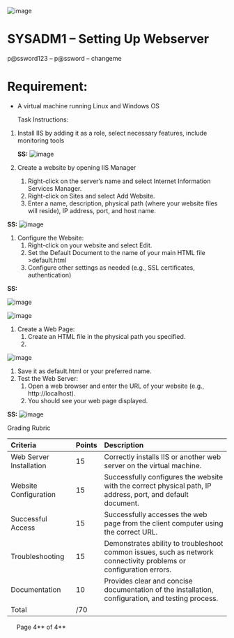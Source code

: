 ﻿![image](https://github.com/user-attachments/assets/c11d814a-64b0-4171-840a-b03539ac755f)

# SYSADM1 – Setting Up Webserver
p@ssword123 – p@ssword – changeme	
# Requirement: 
- A virtual machine running Linux and Windows OS

  Task Instructions:

1. Install IIS by adding it as a role, select necessary features, include monitoring tools

   **SS:**
![image](https://github.com/user-attachments/assets/68ba20a7-ba53-4192-b82e-743cea51e864)

1. Create a website by opening IIS Manager 
   1. Right-click on the server’s name and select Internet Information Services Manager.
   1. Right-click on Sites and select Add Website.
   1. Enter a name, description, physical path (where your website files will reside), IP address, port, and host name.

**SS:**
![image](https://github.com/user-attachments/assets/c8773258-6264-4b1c-8649-db547997b3a9)


1. Configure the Website:
   1. Right-click on your website and select Edit.
   1. Set the Default Document to the name of your main HTML file >default.html
   1. Configure other settings as needed (e.g., SSL certificates, authentication)

**SS:**

![image](https://github.com/user-attachments/assets/a0bbaa6c-9004-4a54-87fc-aa66f4d9dc4a)

![image](https://github.com/user-attachments/assets/e5ea1328-628f-46f3-a532-86d6391eeb4b)


1. Create a Web Page:
   1. Create an HTML file in the physical path you specified.
   2. 
![image](https://github.com/user-attachments/assets/2e7939e6-ab73-495a-b703-0e578f9ba77a)


1. Save it as default.html or your preferred name.
1. Test the Web Server:
   1. Open a web browser and enter the URL of your website (e.g., http://localhost).
   1. You should see your web page displayed.

**SS:**
![image](https://github.com/user-attachments/assets/9e5c0b0f-b16c-4df5-aeef-4d68836b4e60)

Grading Rubric

|**Criteria**|**Points**|**Description**|
| :- | :- | :- |
|Web Server Installation|15|Correctly installs IIS or another web server on the virtual machine.|
|Website Configuration|15|Successfully configures the website with the correct physical path, IP address, port, and default document.|
|Successful Access|15|Successfully accesses the web page from the client computer using the correct URL.|
|Troubleshooting|15|Demonstrates ability to troubleshoot common issues, such as network connectivity problems or configuration errors.|
|Documentation|10|Provides clear and concise documentation of the installation, configuration, and testing process.|
|Total|/70||

`	`Page 4** of 4**	
